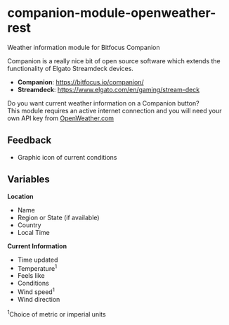 # companion-module-openweather-rest

Weather information module for Bitfocus Companion

Companion is a really nice bit of open source software which extends the functionality
of Elgato Streamdeck devices.

* **Companion**: https://bitfocus.io/companion/
* **Streamdeck**: https://www.elgato.com/en/gaming/stream-deck

Do you want current weather information on a Companion button?<br>
This module requires an active internet connection and you will need your own API key from <a href="https://openweathermap.org/home/sign_up" title="OpenWeather">OpenWeather.com</a>

## Feedback
* Graphic icon of current conditions

## Variables
**Location**
* Name
* Region or State (if available)
* Country
* Local Time

**Current Information**
* Time updated
* Temperature<sup>1</sup>
* Feels like
* Conditions
* Wind speed<sup>1</sup>
* Wind direction


<sup>1</sup>Choice of metric or imperial units
